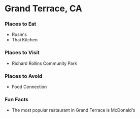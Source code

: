 # Grand Terrace, CA

### Places to Eat
- Rosie's
- Thai Kitchen

### Places to Visit
- Richard Rollins Community Park

### Places to Avoid
- Food Connection

### Fun Facts
- The most popular restaurant in Grand Terrace is McDonald's
